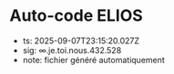 # Auto-code ELIOS
- ts: 2025-09-07T23:15:20.027Z
- sig: ∞.je.toi.nous.432.528
- note: fichier généré automatiquement